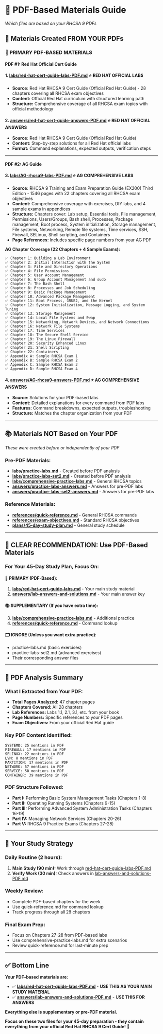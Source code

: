 # 📖 PDF-Based Materials Guide
*Which files are based on your RHCSA 9 PDFs*

## 🎯 **Materials Created FROM YOUR PDFs**

### 🌟 **PRIMARY PDF-BASED MATERIALS**

#### **PDF #1: Red Hat Official Cert Guide**

#### **1. [labs/red-hat-cert-guide-labs-PDF.md](./labs/red-hat-cert-guide-labs-PDF.md)** ⭐ **RED HAT OFFICIAL LABS**
- **Source:** Red Hat RHCSA 9 Cert Guide (Official Red Hat Guide) - 28 chapters covering all RHCSA exam objectives
- **Content:** Official Red Hat curriculum with structured learning path
- **Structure:** Comprehensive coverage of all RHCSA exam topics with official methodology

#### **2. [answers/red-hat-cert-guide-answers-PDF.md](./answers/red-hat-cert-guide-answers-PDF.md)** ⭐ **RED HAT OFFICIAL ANSWERS**
- **Source:** Red Hat RHCSA 9 Cert Guide (Official Red Hat Guide)
- **Content:** Step-by-step solutions for all Red Hat official labs
- **Format:** Command explanations, expected outputs, verification steps

---

#### **PDF #2: AG Guide**

#### **3. [labs/AG-rhcsa9-labs-PDF.md](./labs/AG-rhcsa9-labs-PDF.md)** ⭐ **AG COMPREHENSIVE LABS**
- **Source:** RHCSA 9 Training and Exam Preparation Guide (EX200) Third Edition - 1546 pages with 22 chapters covering all RHCSA exam objectives
- **Content:** Comprehensive coverage with exercises, DIY labs, and 4 sample exams in appendices
- **Structure:** Chapters cover: Lab setup, Essential tools, File management, Permissions, Users/Groups, Bash shell, Processes, Package management, Boot process, System initialization, Storage management, File systems, Networking, Remote file systems, Time services, SSH, Firewall, SELinux, Shell scripting, and Containers
- **Page References:** Includes specific page numbers from your AG PDF

**AG Chapter Coverage (22 Chapters + 4 Sample Exams):**
```
✅ Chapter 1: Building a Lab Environment
✅ Chapter 2: Initial Interaction with the System
✅ Chapter 3: File and Directory Operations
✅ Chapter 4: File Permissions
✅ Chapter 5: User Account Management
✅ Chapter 6: Group Account Management and sudo
✅ Chapter 7: The Bash Shell
✅ Chapter 8: Processes and Job Scheduling
✅ Chapter 9: Basic Package Management
✅ Chapter 10: Advanced Package Management
✅ Chapter 11: Boot Process, GRUB2, and the Kernel
✅ Chapter 12: System Initialization, Message Logging, and System Tuning
✅ Chapter 13: Storage Management
✅ Chapter 14: Local File Systems and Swap
✅ Chapter 15: Networking, Network Devices, and Network Connections
✅ Chapter 16: Network File Systems
✅ Chapter 17: Time Services
✅ Chapter 18: The Secure Shell Service
✅ Chapter 19: The Linux Firewall
✅ Chapter 20: Security Enhanced Linux
✅ Chapter 21: Shell Scripting
✅ Chapter 22: Containers
✅ Appendix A: Sample RHCSA Exam 1
✅ Appendix B: Sample RHCSA Exam 2
✅ Appendix C: Sample RHCSA Exam 3
✅ Appendix D: Sample RHCSA Exam 4
```

#### **4. [answers/AG-rhcsa9-answers-PDF.md](./answers/AG-rhcsa9-answers-PDF.md)** ⭐ **AG COMPREHENSIVE ANSWERS**
- **Source:** Solutions for your PDF-based labs
- **Content:** Detailed explanations for every command from PDF labs
- **Features:** Command breakdowns, expected outputs, troubleshooting
- **Structure:** Matches the chapter organization from your PDF

---

## 📚 **Materials NOT Based on Your PDF**
*These were created before or independently of your PDF*

### **Pre-PDF Materials:**
- **[labs/practice-labs.md](./labs/practice-labs.md)** - Created before PDF analysis
- **[labs/practice-labs-set2.md](./labs/practice-labs-set2.md)** - Created before PDF analysis
- **[labs/comprehensive-practice-labs.md](./labs/comprehensive-practice-labs.md)** - General RHCSA topics
- **[answers/practice-labs-answers.md](./answers/practice-labs-answers.md)** - Answers for pre-PDF labs
- **[answers/practice-labs-set2-answers.md](./answers/practice-labs-set2-answers.md)** - Answers for pre-PDF labs

### **Reference Materials:**
- **[references/quick-reference.md](./references/quick-reference.md)** - General RHCSA commands
- **[references/exam-objectives.md](./references/exam-objectives.md)** - Standard RHCSA objectives
- **[plans/45-day-study-plan.md](./plans/45-day-study-plan.md)** - General study schedule

---

## 🎯 **CLEAR RECOMMENDATION: Use PDF-Based Materials**

### **For Your 45-Day Study Plan, Focus On:**

#### **🌟 PRIMARY (PDF-Based):**
1. **[labs/red-hat-cert-guide-labs.md](./labs/red-hat-cert-guide-labs.md)** - Your main study material
2. **[answers/lab-answers-and-solutions.md](./answers/lab-answers-and-solutions.md)** - Your main answer key

#### **📚 SUPPLEMENTARY (If you have extra time):**
3. **[labs/comprehensive-practice-labs.md](./labs/comprehensive-practice-labs.md)** - Additional practice
4. **[references/quick-reference.md](./references/quick-reference.md)** - Command lookup

#### **🗂️ IGNORE (Unless you want extra practice):**
- practice-labs.md (basic exercises)
- practice-labs-set2.md (advanced exercises)
- Their corresponding answer files

---

## 📖 **PDF Analysis Summary**

### **What I Extracted from Your PDF:**
- **Total Pages Analyzed:** 47 chapter pages
- **Chapters Covered:** All 28 chapters
- **Lab References:** Labs 1.1, 2.1, 3.1, etc. from your book
- **Page Numbers:** Specific references to your PDF pages
- **Exam Objectives:** From your official Red Hat guide

### **Key PDF Content Identified:**
```
SYSTEMD: 25 mentions in PDF
FIREWALL: 17 mentions in PDF  
SELINUX: 22 mentions in PDF
LVM: 8 mentions in PDF
PARTITION: 17 mentions in PDF
NETWORK: 57 mentions in PDF
SERVICE: 50 mentions in PDF
CONTAINER: 39 mentions in PDF
```

### **PDF Structure Followed:**
- **Part I:** Performing Basic System Management Tasks (Chapters 1-8)
- **Part II:** Operating Running Systems (Chapters 9-15)
- **Part III:** Performing Advanced System Administration Tasks (Chapters 16-19)
- **Part IV:** Managing Network Services (Chapters 20-26)
- **Part V:** RHCSA 9 Practice Exams (Chapters 27-28)

---

## 🎯 **Your Study Strategy**

### **Daily Routine (2 hours):**
1. **Main Study (90 min):** Work through [red-hat-cert-guide-labs-PDF.md](./labs/red-hat-cert-guide-labs-PDF.md)
2. **Verify Work (30 min):** Check answers in [lab-answers-and-solutions-PDF.md](./answers/lab-answers-and-solutions-PDF.md)

### **Weekly Review:**
- Complete PDF-based chapters for the week
- Use quick-reference.md for command lookup
- Track progress through all 28 chapters

### **Final Exam Prep:**
- Focus on Chapters 27-28 from PDF-based labs
- Use comprehensive-practice-labs.md for extra scenarios
- Review quick-reference.md for last-minute prep

---

## ✅ **Bottom Line**

**Your PDF-based materials are:**
- ✅ **[labs/red-hat-cert-guide-labs-PDF.md](./labs/red-hat-cert-guide-labs-PDF.md)** - **USE THIS AS YOUR MAIN STUDY MATERIAL**
- ✅ **[answers/lab-answers-and-solutions-PDF.md](./answers/lab-answers-and-solutions-PDF.md)** - **USE THIS FOR ANSWERS**

**Everything else is supplementary or pre-PDF material.**

**Focus on these two files for your 45-day preparation - they contain everything from your official Red Hat RHCSA 9 Cert Guide!** 🎯
